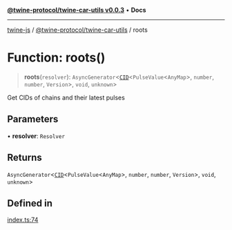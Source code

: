 [**@twine-protocol/twine-car-utils v0.0.3**](../README.md) • **Docs**

***

[twine-js](../../../README.md) / [@twine-protocol/twine-car-utils](../README.md) / roots

# Function: roots()

> **roots**(`resolver`): `AsyncGenerator`\<[`CID`](../../twine-core/classes/CID.md)\<`PulseValue`\<`AnyMap`\>, `number`, `number`, `Version`\>, `void`, `unknown`\>

Get CIDs of chains and their latest pulses

## Parameters

• **resolver**: `Resolver`

## Returns

`AsyncGenerator`\<[`CID`](../../twine-core/classes/CID.md)\<`PulseValue`\<`AnyMap`\>, `number`, `number`, `Version`\>, `void`, `unknown`\>

## Defined in

[index.ts:74](https://github.com/twine-protocol/twine-js/blob/bc5370ff2573a6e5e5c7a912acc672967ce4c5db/packages/twine-car-utils/src/index.ts#L74)
